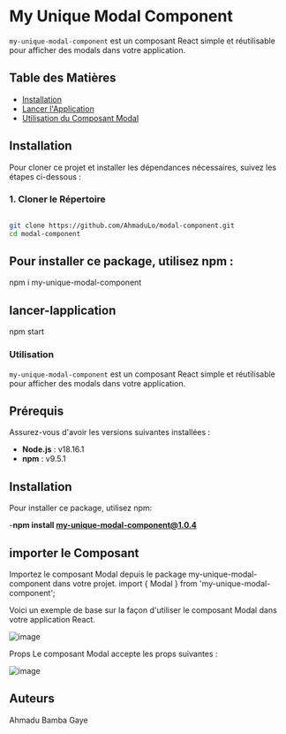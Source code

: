 # My Unique Modal Component

`my-unique-modal-component` est un composant React simple et réutilisable pour afficher des modals dans votre application.

## Table des Matières

- [Installation](#installation)
- [Lancer l'Application](#lancer-lapplication)
- [Utilisation du Composant Modal](#utilisation-du-composant-modal)


## Installation

Pour cloner ce projet et installer les dépendances nécessaires, suivez les étapes ci-dessous :

### 1. Cloner le Répertoire

```bash

git clone https://github.com/AhmaduLo/modal-component.git
cd modal-component
```
## Pour installer ce package, utilisez npm :


npm i my-unique-modal-component

## lancer-lapplication

npm start

### Utilisation
`my-unique-modal-component` est un composant React simple et réutilisable pour afficher des modals dans votre application.

## Prérequis

Assurez-vous d'avoir les versions suivantes installées :
- **Node.js** : v18.16.1
- **npm** : v9.5.1 


## Installation
Pour installer ce package, utilisez npm:

-**npm install my-unique-modal-component@1.0.4**

## importer le Composant
Importez le composant Modal depuis le package my-unique-modal-component dans votre projet.
import { Modal } from 'my-unique-modal-component';

Voici un exemple de base sur la façon d'utiliser le composant Modal dans votre application React.

![image](https://github.com/user-attachments/assets/4c59c435-0196-4508-bb22-c5107304d808)

Props
Le composant Modal accepte les props suivantes :

![image](https://github.com/user-attachments/assets/0284892e-25fe-42b3-9043-290e6d9adebb)


## Auteurs
Ahmadu Bamba Gaye 
